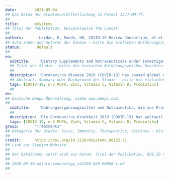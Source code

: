 ```yaml
---
date:        2021-05-04
## Das Datum der Studienveröffentlichung im Format JJJJ-MM-TT.
##
title:       mSystems
## Titel der Publikation, beispielweise The Lancet.
##
authors:      'Lordan, R, Rando, HM, COVID-19 Review Consortium, et al.'
## Autorinnen und Autoren der Studie – bitte die einfachen Anführungszeichen beachten!
status:       default
##
en:
  subtitle:    'Dietary Supplements and Nutraceuticals under Investigation for COVID-19 Prevention and Treatment'
  ## Titel der Studie – bitte die einfachen Anführungszeichen beachten!
  ##
  description: 'Coronavirus disease 2019 (COVID-19) has caused global disruption and a significant loss of life. Existing treatments that can be repurposed as prophylactic and therapeutic agents may reduce the pandemic’s devastation. Emerging evidence of potential applications in other therapeutic contexts has led to the investigation of dietary supplements and nutraceuticals for COVID-19. Such products include vitamin C, vitamin D, omega 3 polyunsaturated fatty acids, probiotics, and zinc, all of which are currently under clinical investigation. In this review, we critically appraise the evidence surrounding dietary supplements and nutraceuticals for the prophylaxis and treatment of COVID-19. Overall, further study is required before evidence-based recommendations can be formulated, but nutritional status plays a significant role in patient outcomes, and these products may help alleviate deficiencies. For example, evidence indicates that vitamin D deficiency may be associated with a greater incidence of infection and severity of COVID-19, suggesting that vitamin D supplementation may hold prophylactic or therapeutic value. A growing number of scientific organizations are now considering recommending vitamin D supplementation to those at high risk of COVID-19. Because research in vitamin D and other nutraceuticals and supplements is preliminary, here we evaluate the extent to which these nutraceutical and dietary supplements hold potential in the COVID-19 crisis. Sales of dietary supplements and nutraceuticals have increased during the pandemic due to their perceived “immune-boosting” effects. However, little is known about the efficacy of these dietary supplements and nutraceuticals against the novel coronavirus (severe acute respiratory syndrome coronavirus 2 [SARS-CoV-2]) or the disease that it causes, CoV disease 2019 (COVID-19). This review provides a critical overview of the potential prophylactic and therapeutic value of various dietary supplements and nutraceuticals from the evidence available to date. These include vitamin C, vitamin D, and zinc, which are often perceived by the public as treating respiratory infections or supporting immune health. Consumers need to be aware of misinformation and false promises surrounding some supplements, which may be subject to limited regulation by authorities. However, considerably more research is required to determine whether dietary supplements and nutraceuticals exhibit prophylactic and therapeutic value against SARS-CoV-2 infection and COVID-19. This review provides perspective on which nutraceuticals and supplements are involved in biological processes that are relevant to recovery from or prevention of COVID-19.'
  ## Abstract, Summary oder Background der Studie – bitte die einfachen Anführungszeichen beachten!
  tags: [COVID-19, n-3 PUFA, Zinc, Vitamin C, Vitamin D, Probiotics]
  ##
de: 
## Deutsche DeepL-Übersetzung, siehe www.deepl.com.
##
  subtitle:    'Nahrungsergänzungsmittel und Nutrazeutika, die zur Prävention und Behandlung von COVID-19 untersucht werden'
  ##
  description: 'Die Coronavirus-Krankheit 2019 (COVID-19) hat weltweit zu Störungen und einem erheblichen Verlust an Menschenleben geführt. Bestehende Behandlungen, die als prophylaktische und therapeutische Mittel eingesetzt werden können, könnten die verheerenden Auswirkungen der Pandemie verringern. Aufkommende Hinweise auf mögliche Anwendungen in anderen therapeutischen Zusammenhängen haben zur Untersuchung von Nahrungsergänzungsmitteln und Nutrazeutika für COVID-19 geführt. Zu diesen Produkten gehören Vitamin C, Vitamin D, mehrfach ungesättigte Omega-3-Fettsäuren, Probiotika und Zink, die derzeit alle klinisch untersucht werden. In dieser Übersichtsarbeit wird die Evidenz zu Nahrungsergänzungsmitteln und Nutrazeutika für die Prophylaxe und Behandlung von COVID-19 kritisch gewürdigt. Insgesamt sind weitere Studien erforderlich, bevor evidenzbasierte Empfehlungen formuliert werden können, aber der Ernährungszustand spielt eine wichtige Rolle für die Ergebnisse der Patienten, und diese Produkte können dazu beitragen, Mangelzustände zu beheben. So gibt es beispielsweise Hinweise darauf, dass ein Vitamin-D-Mangel mit einer häufigeren Infektion und einem schwereren Verlauf von COVID-19 einhergeht, was darauf schließen lässt, dass eine Vitamin-D-Supplementierung von prophylaktischem oder therapeutischem Wert sein könnte. Eine wachsende Zahl wissenschaftlicher Organisationen erwägt nun, denjenigen, die ein hohes Risiko für COVID-19 haben, eine Vitamin-D-Supplementierung zu empfehlen. Da die Forschung zu Vitamin D und anderen Nahrungsergänzungsmitteln noch im Anfangsstadium ist, wird hier bewertet, inwieweit diese Nahrungsergänzungsmittel in der COVID-19-Krise ein Potenzial haben.'
  tags: [COVID-19, n-3 PUFA, Zink, Vitamin C, Vitamin D, Probiotika]
group:       "Treatments"
## Kategorie der Studie: Virus, Immunity, Therapeutics, Vaccines – bitte die Anführungszeichen beachten!
##
credit:      https://doi.org/10.1128/mSystems.00122-21
## Link zur Studien-Website.
##
## Der Dateinamen setzt sich aus Datum, Titel der Publikation, DOI-ID der Studie (nach dem letzten Slash) und der Dateiendung zusammen. Bitte den Unterstrich vor der DOI-ID beachten!
##
## 2020-09-30-nature-immunology_s41590-020-00808-x.md
##
---
```

<object data="{{ page.link }}" style='height:calc(100vh - 400px); width: 100%' type='application/pdf'></object>
